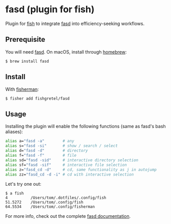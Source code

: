 # fasd (plugin for fish)

Plugin for [fish] to integrate [fasd] into efficiency-seeking workflows.

## Prerequisite

You will need [fasd]. On macOS, install through [homebrew]:

```fish
$ brew install fasd
```

## Install

With [fisherman]:

```fish
$ fisher add fishgretel/fasd
```

## Usage

Installing the plugin will enable the following functions (same as fasd's bash aliases):

```bash
alias a="fasd -a"        # any
alias s="fasd -si"       # show / search / select
alias d="fasd -d"        # directory
alias f="fasd -f"        # file
alias sd="fasd -sid"     # interactive directory selection
alias sf="fasd -sif"     # interactive file selection
alias z="fasd_cd -d"     # cd, same functionality as j in autojump
alias zz="fasd_cd -d -i" # cd with interactive selection
```

Let's try one out:

```
$ a fish
4          /Users/tom/.dotfiles/.config/fish
51.5272    /Users/tom/.config/fish
64.5534    /Users/tom/.config/fisherman
```

For more info, check out the complete [fasd documentation][fasd].

[fish]: https://fishshell.com
[fasd]: https://github.com/clvv/fasd
[homebrew]: https://brew.sh
[fisherman]: https://github.com/fisherman/fisherman
